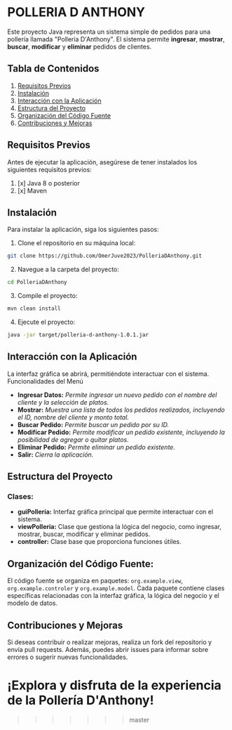 # POLLERIA D ANTHONY

Este proyecto Java representa un sistema simple de pedidos para una pollería llamada "Polleria D'Anthony". El sistema
permite **ingresar**, **mostrar**, **buscar**, **modificar** y **eliminar** pedidos de clientes.

## Tabla de Contenidos

1. [Requisitos Previos](#requisitos-previos)
2. [Instalación](#instalación)
3. [Interacción con la Aplicación](#interacción-con-la-aplicación)
4. [Estructura del Proyecto](#estructura-del-proyecto)
5. [Organización del Código Fuente](#organización-del-código-fuente)
6. [Contribuciones y Mejoras](#contribuciones-y-mejoras)

## Requisitos Previos

Antes de ejecutar la aplicación, asegúrese de tener instalados los siguientes requisitos previos:

1. [x] Java 8 o posterior
2. [x] Maven

## Instalación

Para instalar la aplicación, siga los siguientes pasos:

1. Clone el repositorio en su máquina local:

```bash 
git clone https://github.com/OmerJuve2023/PolleriaDAnthony.git
```

2. Navegue a la carpeta del proyecto:

```bash
cd PolleriaDAnthony
```

3. Compile el proyecto:

```bash
mvn clean install
```

4. Ejecute el proyecto:

```bash
java -jar target/polleria-d-anthony-1.0.1.jar
```

## Interacción con la Aplicación

La interfaz gráfica se abrirá, permitiéndote interactuar con el sistema.
Funcionalidades del Menú

* **Ingresar Datos:** _Permite ingresar un nuevo pedido con el nombre del cliente y la selección de platos._
* **Mostrar:** _Muestra una lista de todos los pedidos realizados, incluyendo el ID, nombre del cliente y monto total._
* **Buscar Pedido:** _Permite buscar un pedido por su ID._
* **Modificar Pedido:** _Permite modificar un pedido existente, incluyendo la posibilidad de agregar o quitar platos._
* **Eliminar Pedido:** _Permite eliminar un pedido existente._
* **Salir:** _Cierra la aplicación._

## Estructura del Proyecto

### Clases:

* **guiPolleria:** Interfaz gráfica principal que permite interactuar con el sistema.
* **viewPolleria:** Clase que gestiona la lógica del negocio, como ingresar, mostrar, buscar, modificar y eliminar
  pedidos.
* **controller:** Clase base que proporciona funciones útiles.

## Organización del Código Fuente:

El código fuente se organiza en paquetes: `org.example.view`, `org.example.controler` y `org.example.model`.
Cada paquete contiene clases específicas relacionadas con la interfaz gráfica, la lógica del negocio y el modelo de
datos.

## Contribuciones y Mejoras

Si deseas contribuir o realizar mejoras, realiza un fork del repositorio y envía pull requests. Además, puedes abrir
issues para informar sobre errores o sugerir nuevas funcionalidades.

¡Explora y disfruta de la experiencia de la Pollería D'Anthony!
=======

>>>>>>> master

